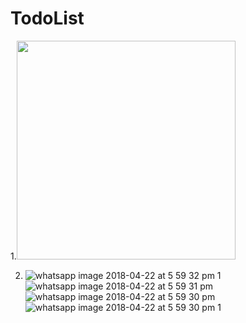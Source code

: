 # TodoList
1.<img src="https://user-images.githubusercontent.com/31187709/39095278-77e4f702-465b-11e8-9119-4633d9e89c65.jpeg" width="350"/>

2. ![whatsapp image 2018-04-22 at 5 59 32 pm 1](https://user-images.githubusercontent.com/31187709/39095295-d7eec86c-465b-11e8-940f-10e9226f81de.jpeg)
![whatsapp image 2018-04-22 at 5 59 31 pm](https://user-images.githubusercontent.com/31187709/39095297-e5f6f4b6-465b-11e8-86bc-fb59b79d47c6.jpeg)
![whatsapp image 2018-04-22 at 5 59 30 pm](https://user-images.githubusercontent.com/31187709/39095303-f60ecd10-465b-11e8-81f3-5a9250b043b3.jpeg)
![whatsapp image 2018-04-22 at 5 59 30 pm 1](https://user-images.githubusercontent.com/31187709/39095307-ffbd7c08-465b-11e8-870e-3dfe5bc67c39.jpeg)

